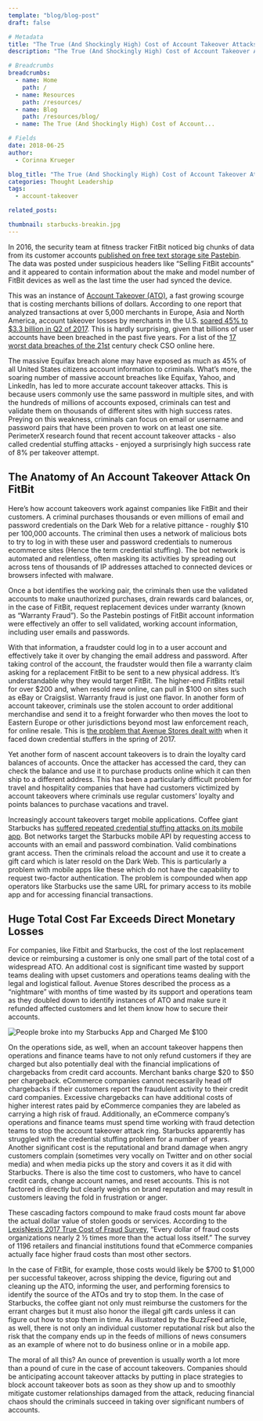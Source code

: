 ```yaml
---
template: "blog/blog-post"
draft: false

# Metadata
title: "The True (And Shockingly High) Cost of Account Takeover Attacks"
description: "The True (And Shockingly High) Cost of Account Takeover Attacks"

# Breadcrumbs
breadcrumbs:
  - name: Home
    path: /
  - name: Resources
    path: /resources/
  - name: Blog
    path: /resources/blog/
  - name: The True (And Shockingly High) Cost of Account...

# Fields
date: 2018-06-25
author:
  - Corinna Krueger

blog_title: "The True (And Shockingly High) Cost of Account Takeover Attacks"
categories: Thought Leadership
tags:
  - account-takeover

related_posts:

thumbnail: starbucks-breakin.jpg
---
```


In 2016, the security team at fitness tracker FitBit noticed big chunks of data from its customer accounts [published on free text storage site Pastebin](https://krebsonsecurity.com/2016/01/account-takeovers-fueling-warranty-fraud/). The data was posted under suspicious headers like “Selling FitBit accounts” and it appeared to contain information about the make and model number of FitBit devices as well as the last time the user had synced the device.

This was an instance of [Account Takeover (ATO)](/topics/account-take-over/), a fast growing scourge that is costing merchants billions of dollars. According to one report that analyzed transactions at over 5,000 merchants in Europe, Asia and North America, account takeover losses by merchants in the U.S. [soared 45% to \$3.3 billion in Q2 of 2017](https://www.thepaypers.com/digital-identity-security-online-fraud/account-takeover-rises-45-percent-puts-online-retailers-at-a-loss-of-usd-3-3-bln/770633-26). This is hardly surprising, given that billions of user accounts have been breached in the past five years. For a list of the [17 worst data breaches of the 21st](https://www.csoonline.com/article/2130877/data-breach/the-biggest-data-breaches-of-the-21st-century.html) century check CSO online here.

The massive Equifax breach alone may have exposed as much as 45% of all United States citizens account information to criminals. What’s more, the soaring number of massive account breaches like Equifax, Yahoo, and LinkedIn, has led to more accurate account takeover attacks. This is because users commonly use the same password in multiple sites, and with the hundreds of millions of accounts exposed, criminals can test and validate them on thousands of different sites with high success rates. Preying on this weakness, criminals can focus on email or username and password pairs that have been proven to work on at least one site. PerimeterX research found that recent account takeover attacks - also called credential stuffing attacks - enjoyed a surprisingly high success rate of 8% per takeover attempt.

## The Anatomy of An Account Takeover Attack On FitBit

Here’s how account takeovers work against companies like FitBit and their customers. A criminal purchases thousands or even millions of email and password credentials on the Dark Web for a relative pittance - roughly \$10 per 100,000 accounts. The criminal then uses a network of malicious bots to try to log in with these user and password credentials to numerous ecommerce sites (Hence the term credential stuffing). The bot network is automated and relentless, often masking its activities by spreading out across tens of thousands of IP addresses attached to connected devices or browsers infected with malware.

Once a bot identifies the working pair, the criminals then use the validated accounts to make unauthorized purchases, drain rewards card balances, or, in the case of FitBit, request replacement devices under warranty (known as “Warranty Fraud”). So the Pastebin postings of FitBit account information were effectively an offer to sell validated, working account information, including user emails and passwords.

With that information, a fraudster could log in to a user account and effectively take it over by changing the email address and password. After taking control of the account, the fraudster would then file a warranty claim asking for a replacement FitBit to be sent to a new physical address. It’s understandable why they would target FitBit. The higher-end FitBits retail for over $200 and, when resold new online, can pull in $100 on sites such as eBay or Craigslist.
Warranty fraud is just one flavor. In another form of account takeover, criminals use the stolen account to order additional merchandise and send it to a freight forwarder who then moves the loot to Eastern Europe or other jurisdictions beyond most law enforcement reach, for online resale. This is [the problem that Avenue Stores dealt with](/resources/case-study-avenue-stores/) when it faced down credential stuffers in the spring of 2017.

Yet another form of nascent account takeovers is to drain the loyalty card balances of accounts. Once the attacker has accessed the card, they can check the balance and use it to purchase products online which it can then ship to a different address. This has been a particularly difficult problem for travel and hospitality companies that have had customers victimized by account takeovers where criminals use regular customers’ loyalty and points balances to purchase vacations and travel.

Increasingly account takeovers target mobile applications. Coffee giant Starbucks has [suffered repeated credential stuffing attacks on its mobile app](https://www.buzzfeed.com/venessawong/my-starbucks-app-was-hacked-for-100-dollars?um_term=.vr1jwjxvw&utm_term=.pd21vlb0Z%23.tbDGVp0lv). Bot networks target the Starbucks mobile API by requesting access to accounts with an email and password combination. Valid combinations grant access. Then the criminals reload the account and use it to create a gift card which is later resold on the Dark Web. This is particularly a problem with mobile apps like these which do not have the capability to request two-factor authentication. The problem is compounded when app operators like Starbucks use the same URL for primary access to its mobile app and for accessing financial transactions.

## Huge Total Cost Far Exceeds Direct Monetary Losses

For companies, like Fitbit and Starbucks, the cost of the lost replacement device or reimbursing a customer is only one small part of the total cost of a widespread ATO. An additional cost is significant time wasted by support teams dealing with upset customers and operations teams dealing with the legal and logistical fallout. Avenue Stores described the process as a “nightmare” with months of time wasted by its support and operations team as they doubled down to identify instances of ATO and make sure it refunded affected customers and let them know how to secure their accounts.

![People broke into my Starbucks App and Charged Me $100](/assets/images/blog/starbucks-breakin.jpg)<br>

On the operations side, as well, when an account takeover happens then operations and finance teams have to not only refund customers if they are charged but also potentially deal with the financial implications of chargebacks from credit card accounts. Merchant banks charge $20 to $50 per chargeback. eCommerce companies cannot necessarily head off chargebacks if their customers report the fraudulent activity to their credit card companies. Excessive chargebacks can have additional costs of higher interest rates paid by eCommerce companies they are labeled as carrying a high risk of fraud. Additionally, an eCommerce company’s operations and finance teams must spend time working with fraud detection teams to stop the account takeover attack ring. Starbucks apparently has struggled with the credential stuffing problem for a number of years. Another significant cost is the reputational and brand damage when angry customers complain (sometimes very vocally on Twitter and on other social media) and when media picks up the story and covers it as it did with Starbucks. There is also the time cost to customers, who have to cancel credit cards, change account names, and reset accounts. This is not factored in directly but clearly weighs on brand reputation and may result in customers leaving the fold in frustration or anger.

These cascading factors compound to make fraud costs mount far above the actual dollar value of stolen goods or services. According to the [LexisNexis 2017 True Cost of Fraud Survey](https://risk.lexisnexis.com/insights-resources/research/2017-tcof), “Every dollar of fraud costs organizations nearly 2 ½ times more than the actual loss itself.” The survey of 1196 retailers and financial institutions found that eCommerce companies actually face higher fraud costs than most other sectors.

In the case of FitBit, for example, those costs would likely be $700 to $1,000 per successful takeover, across shipping the device, figuring out and cleaning up the ATO, informing the user, and performing forensics to identify the source of the ATOs and try to stop them. In the case of Starbucks, the coffee giant not only must reimburse the customers for the errant charges but it must also honor the illegal gift cards unless it can figure out how to stop them in time. As illustrated by the BuzzFeed article, as well, there is not only an individual customer reputational risk but also the risk that the company ends up in the feeds of millions of news consumers as an example of where not to do business online or in a mobile app.

The moral of all this? An ounce of prevention is usually worth a lot more than a pound of cure in the case of account takeovers. Companies should be anticipating account takeover attacks by putting in place strategies to block account takeover bots as soon as they show up and to smoothly mitigate customer relationships damaged from the attack, reducing financial chaos should the criminals succeed in taking over significant numbers of accounts.
